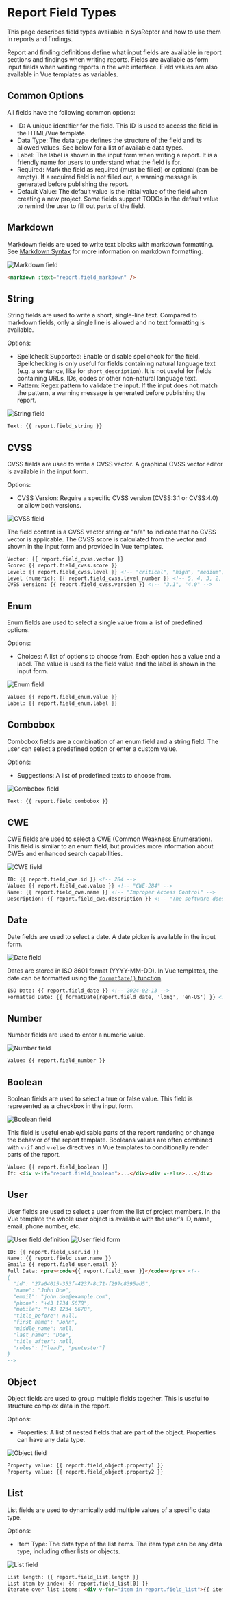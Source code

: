 # Report Field Types

This page describes field types available in SysReptor and how to use them in reports and findings. 

Report and finding definitions define what input fields are available in report sections and findings when writing reports.
Fields are available as form input fields when writing reports in the web interface.
Field values are also available in Vue templates as variables.


## Common Options
All fields have the following common options:

* ID: A unique identifier for the field. This ID is used to access the field in the HTML/Vue template.
* Data Type: The data type defines the structure of the field and its allowed values. See below for a list of available data types.
* Label: The label is shown in the input form when writing a report. It is a friendly name for users to understand what the field is for.
* Required: Mark the field as required (must be filled) or optional (can be empty). If a required field is not filled out, a warning message is generated before publishing the report.
* Default Value: The default value is the initial value of the field when creating a new project. Some fields support TODOs in the default value to remind the user to fill out parts of the field.


## Markdown
Markdown fields are used to write text blocks with markdown formatting.
See [Markdown Syntax](../reporting/markdown-features.md) for more information on markdown formatting.

![Markdown field](../images/fields_markdown.png)

```html title="Usage in Vue templates"
<markdown :text="report.field_markdown" />
```

## String
String fields are used to write a short, single-line text.
Compared to markdown fields, only a single line is allowed and no text formatting is available.

Options:

* Spellcheck Supported: Enable or disable spellcheck for the field. Spellchecking is only useful for fields containing natural language text (e.g. a sentance, like for `short_description`). It is not useful for fields containing URLs, IDs, codes or other non-natural language text.
* Pattern: Regex pattern to validate the input. If the input does not match the pattern, a warning message is generated before publishing the report.

![String field](../images/fields_string.png)

```html title="Usage in Vue templates"
Text: {{ report.field_string }}
```


## CVSS
CVSS fields are used to write a CVSS vector. A graphical CVSS vector editor is available in the input form.

Options:

* CVSS Version: Require a specific CVSS version (CVSS:3.1 or CVSS:4.0) or allow both versions.

![CVSS field](../images/fields_cvss.png)


The field content is a CVSS vector string or "n/a" to indicate that no CVSS vector is applicable.
The CVSS score is calculated from the vector and shown in the input form and provided in Vue templates.

```html title="Usage in Vue templates"
Vector: {{ report.field_cvss.vector }}
Score: {{ report.field_cvss.score }}
Level: {{ report.field_cvss.level }} <!-- "critical", "high", "medium", "low", "info" -->
Level (numeric): {{ report.field_cvss.level_number }} <!-- 5, 4, 3, 2, 1 -->
CVSS Version: {{ report.field_cvss.version }} <!-- "3.1", "4.0" -->
```


## Enum
Enum fields are used to select a single value from a list of predefined options.

Options:

* Choices: A list of options to choose from. Each option has a value and a label. The value is used as the field value and the label is shown in the input form.

![Enum field](../images/fields_enum.png)

```html title="Usage in Vue templates"
Value: {{ report.field_enum.value }}
Label: {{ report.field_enum.label }}
```


## Combobox
Combobox fields are a combination of an enum field and a string field. The user can select a predefined option or enter a custom value.

Options:

* Suggestions: A list of predefined texts to choose from.

![Combobox field](../images/fields_combobox.png)

```html title="Usage in Vue templates"
Text: {{ report.field_combobox }}
```


## CWE
CWE fields are used to select a CWE (Common Weakness Enumeration).
This field is similar to an enum field, but provides more information about CWEs and enhanced search capabilities.

![CWE field](../images/fields_cwe.png)

```html title="Usage in Vue templates"
ID: {{ report.field_cwe.id }} <!-- 284 -->
Value: {{ report.field_cwe.value }} <!-- "CWE-284" -->
Name: {{ report.field_cwe.name }} <!-- "Improper Access Control" -->
Description: {{ report.field_cwe.description }} <!-- "The software does not restrict or incorrectly restricts access to a resource from an unauthorized actor." -->
```

## Date
Date fields are used to select a date. A date picker is available in the input form.

![Date field](../images/fields_date.png)

Dates are stored in ISO 8601 format (YYYY-MM-DD). In Vue templates, the date can be formatted using the [`formatDate()` function](../designer/formatting-utils.md#date-formatting).

```html title="Usage in Vue templates"
ISO Date: {{ report.field_date }} <!-- 2024-02-13 -->
Formatted Date: {{ formatDate(report.field_date, 'long', 'en-US') }} <!-- February 13, 2024 -->
```


## Number
Number fields are used to enter a numeric value.

![Number field](../images/fields_number.png)

```html title="Usage in Vue templates"
Value: {{ report.field_number }}
```


## Boolean
Boolean fields are used to select a true or false value. This field is represented as a checkbox in the input form.

![Boolean field](../images/fields_boolean.png)

This field is useful enable/disable parts of the report rendering or change the behavior of the report template.
Booleans values are often combined with `v-if` and `v-else` directives in Vue templates to conditionally render parts of the report.

```html title="Usage in Vue templates"
Value: {{ report.field_boolean }}
If: <div v-if="report.field_boolean">...</div><div v-else>...</div>
```


## User
User fields are used to select a user from the list of project members.
In the Vue template the whole user object is available with the user's ID, name, email, phone number, etc.

![User field definition](../images/fields_user.png)
![User field form](../images/fields_user2.png)

```html title="Usage in Vue templates"
ID: {{ report.field_user.id }}
Name: {{ report.field_user.name }}
Email: {{ report.field_user.email }}
Full Data: <pre><code>{{ report.field_user }}</code></pre> <!-- 
{
  "id": "27a04015-353f-4237-8c71-f297c8395ad5",
  "name": "John Doe",
  "email": "john.doe@example.com",
  "phone": "+43 1234 5678",
  "mobile": "+43 1234 5678",
  "title_before": null,
  "first_name": "John",
  "middle_name": null,
  "last_name": "Doe",
  "title_after": null,
  "roles": ["lead", "pentester"]
}
-->
```


## Object
Object fields are used to group multiple fields together. This is useful to structure complex data in the report.

Options:

* Properties: A list of nested fields that are part of the object. Properties can have any data type.

![Object field](../images/fields_object.png)

```html title="Usage in Vue templates"
Property value: {{ report.field_object.property1 }}
Property value: {{ report.field_object.property2 }}
```


## List
List fields are used to dynamically add multiple values of a specific data type.

Options:

* Item Type: The data type of the list items. The item type can be any data type, including other lists or objects.

![List field](../images/fields_list.png)

```html title="Usage in Vue templates"
List length: {{ report.field_list.length }}
List item by index: {{ report.field_list[0] }}
Iterate over list items: <div v-for="item in report.field_list">{{ item }}</div>
```

